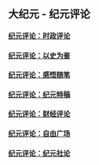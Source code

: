 ## 大纪元 - 纪元评论

#### [纪元评论：时政评论](indexes/nsc1025/README.md?11190330)
#### [纪元评论：以史为鉴](indexes/nsc1028/README.md?11190330)
#### [纪元评论：感悟随笔](indexes/nsc1035/README.md?11190330)
#### [纪元评论：纪元特稿](indexes/nsc424/README.md?11190330)
#### [纪元评论：财经评论](indexes/nsc1026/README.md?11190330)
#### [纪元评论：自由广场](indexes/nsc993/README.md?11190330)
#### [纪元评论：纪元社论](indexes/nsc422/README.md?11190330)
